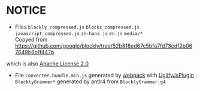 # NOTICE
+ Files 
`blockly_compressed.js`
`blocks_compressed.js`
`javascript_compressed.js`
`zh-hans.js`
`en.js`
`media/*`  
Copyed from https://github.com/google/blockly/tree/52b818ed67c5bfa7fd73edf2b067649b8b1f447b  

which is also [Apache License 2.0](./LICENSE)

+ File `Converter.bundle.min.js` generated by [webpack](https://github.com/webpack/webpack) with [UglifyJsPlugin](https://webpack.js.org/plugins/uglifyjs-webpack-plugin/)  
`BlocklyGrammer*` generated by antlr4 from `BlocklyGrammer.g4`